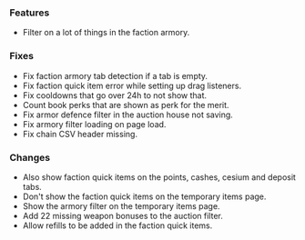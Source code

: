 ### Features
* Filter on a lot of things in the faction armory.

### Fixes
* Fix faction armory tab detection if a tab is empty.
* Fix faction quick item error while setting up drag listeners.
* Fix cooldowns that go over 24h to not show that.
* Count book perks that are shown as perk for the merit.
* Fix armor defence filter in the auction house not saving.
* Fix armory filter loading on page load.
* Fix chain CSV header missing.

### Changes
* Also show faction quick items on the points, cashes, cesium and deposit tabs.
* Don't show the faction quick items on the temporary items page.
* Show the armory filter on the temporary items page.
* Add 22 missing weapon bonuses to the auction filter.
* Allow refills to be added in the faction quick items.

